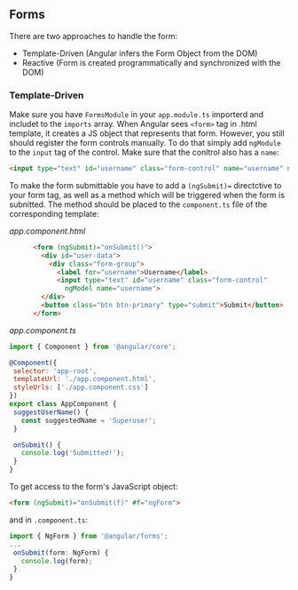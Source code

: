 ## Forms
There are two approaches to handle the form:
- Template-Driven (Angular infers the Form Object from the DOM)
- Reactive (Form is created programmatically and synchronized with the DOM)

### Template-Driven
Make sure you have `FormsModule` in your `app.module.ts` importerd and includet to the `imports` array. When
Angular sees `<form>` tag in .html template, it creates a JS object that represents that form. However, you
still should register the form controls manually. To do that simply add `ngModule` to the `input` tag of the
control. Make sure that the conltrol also has a `name`:
```html
<input type="text" id="username" class="form-control" name="username" ngModel>
```
To make the form submittable you have to add a `(ngSubmit)=` directctive to your form tag, as well as
a method which will be triggered when the form is subnitted. The method should be placed to the `component.ts` 
file of the corresponding template:

*app.component.html*
```html
      <form (ngSubmit)="onSubmit()">
        <div id="user-data">
          <div class="form-group">
            <label for="username">Username</label>
            <input type="text" id="username" class="form-control"
              ngModel name="username">
        </div>
        <button class="btn btn-primary" type="submit">Submit</button>
      </form>
 ```
 *app.component.ts*
 ```javascript
 import { Component } from '@angular/core';

@Component({
  selector: 'app-root',
  templateUrl: './app.component.html',
  styleUrls: ['./app.component.css']
})
export class AppComponent {
  suggestUserName() {
    const suggestedName = 'Superuser';
  }

  onSubmit() {
    console.log('Submitted!');
  }
}
```
To get access to the form's JavaScript object:
```html
<form (ngSubmit)="onSubmit(f)" #f="ngForm">
```
and in `.component.ts`:
```javascript
import { NgForm } from '@angular/forms';
...
 onSubmit(form: NgForm) {
   console.log(form);
 }
}
```
